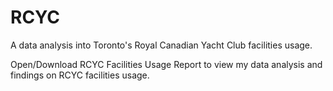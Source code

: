 # RCYC
A data analysis into Toronto's Royal Canadian Yacht Club facilities usage.

Open/Download RCYC Facilities Usage Report to view my data analysis and findings on RCYC facilities usage.
